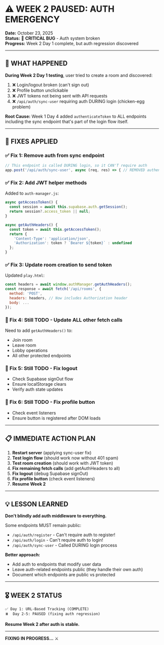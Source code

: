 # ⚠️ WEEK 2 PAUSED: AUTH EMERGENCY

**Date:** October 23, 2025  
**Status:** 🚨 **CRITICAL BUG** - Auth system broken  
**Progress:** Week 2 Day 1 complete, but auth regression discovered

---

## 🚨 WHAT HAPPENED

**During Week 2 Day 1 testing**, user tried to create a room and discovered:
1. ❌ Login/logout broken (can't sign out)
2. ❌ Profile button unclickable  
3. ❌ JWT tokens not being sent with API requests
4. ❌ `/api/auth/sync-user` requiring auth DURING login (chicken-egg problem)

**Root Cause:** Week 1 Day 4 added `authenticateToken` to ALL endpoints including the sync endpoint that's part of the login flow itself.

---

## 🔧 FIXES APPLIED

### ✅ Fix 1: Remove auth from sync endpoint
```javascript
// This endpoint is called DURING login, so it CAN'T require auth
app.post('/api/auth/sync-user', async (req, res) => { // REMOVED authenticateToken
```

### ✅ Fix 2: Add JWT helper methods
Added to `auth-manager.js`:
```javascript
async getAccessToken() {
  const session = await this.supabase.auth.getSession();
  return session?.access_token || null;
}

async getAuthHeaders() {
  const token = await this.getAccessToken();
  return {
    'Content-Type': 'application/json',
    'Authorization': token ? `Bearer ${token}` : undefined
  };
}
```

### ✅ Fix 3: Update room creation to send token
Updated `play.html`:
```javascript
const headers = await window.authManager.getAuthHeaders();
const response = await fetch('/api/rooms', {
  method: 'POST',
  headers: headers, // Now includes Authorization header
  body: ...
});
```

### 🔧 Fix 4: Still TODO - Update ALL other fetch calls
Need to add `getAuthHeaders()` to:
- Join room
- Leave room  
- Lobby operations
- All other protected endpoints

### 🔧 Fix 5: Still TODO - Fix logout
- Check Supabase signOut flow
- Ensure localStorage clears
- Verify auth state updates

### 🔧 Fix 6: Still TODO - Fix profile button
- Check event listeners
- Ensure button is registered after DOM loads

---

## 📋 IMMEDIATE ACTION PLAN

1. **Restart server** (applying sync-user fix)
2. **Test login flow** (should work now without 401 spam)
3. **Test room creation** (should work with JWT token)
4. **Fix remaining fetch calls** (add getAuthHeaders to all)
5. **Fix logout** (debug Supabase signOut)
6. **Fix profile button** (check event listeners)
7. **Resume Week 2**

---

## 💡 LESSON LEARNED

**Don't blindly add auth middleware to everything.**

Some endpoints MUST remain public:
- `/api/auth/register` - Can't require auth to register!
- `/api/auth/login` - Can't require auth to login!
- `/api/auth/sync-user` - Called DURING login process

**Better approach:**
- Add auth to endpoints that modify user data
- Leave auth-related endpoints public (they handle their own auth)
- Document which endpoints are public vs protected

---

## 🎖️ WEEK 2 STATUS

```
✅ Day 1: URL-Based Tracking (COMPLETE)
⏸️  Day 2-5: PAUSED (fixing auth regression)
```

**Resume Week 2 after auth is stable.**

---

**FIXING IN PROGRESS...** ⚔️


